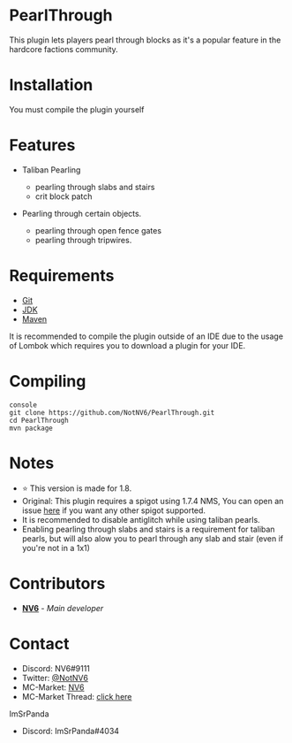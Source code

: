 # PearlThrough
This plugin lets players pearl through blocks as it's a popular feature in the hardcore factions community.

# Installation
You must compile the plugin yourself

# Features
* Taliban Pearling
  - pearling through slabs and stairs
  - crit block patch

* Pearling through certain objects.
  - pearling through open fence gates
  - pearling through tripwires.

# Requirements
* [Git](https://git-scm.com/downloads)
* [JDK](https://www.oracle.com/technetwork/java/javase/downloads/jdk8-downloads-2133151.html)
* [Maven](https://maven.apache.org/download.cgi)
    
It is recommended to compile the plugin outside of an IDE due to the usage of Lombok which requires you to download a plugin for your IDE.

# Compiling
```
console
git clone https://github.com/NotNV6/PearlThrough.git
cd PearlThrough
mvn package
```
    
    
# Notes
* ⭐ This version is made for 1.8.
* Original: This plugin requires a spigot using 1.7.4 NMS, You can open an issue [here](https://github.com/NotNV6/PearlThrough/issues/new) if you want any other spigot supported.
* It is recommended to disable antiglitch while using taliban pearls.
* Enabling pearling through slabs and stairs is a requirement for taliban pearls, but will also alow you to pearl through any slab and stair (even if you're not in a 1x1)

# Contributors
* [**NV6**](https://github.com/NotNV6) - *Main developer*

# Contact
* Discord: NV6#9111
* Twitter: [@NotNV6](https://twitter.com/NotNV6)
* MC-Market: [NV6](https://www.mc-market.org/members/104815/)
* MC-Market Thread: [click here](https://www.mc-market.org/threads/550006/)

ImSrPanda
* Discord: ImSrPanda#4034
